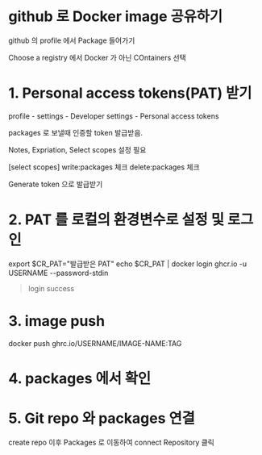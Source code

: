 github 로 Docker image 공유하기
======

github 의 profile 에서 Package 들어가기

Choose a registry 에서 Docker 가 아닌 COntainers 선택


# 1. Personal access tokens(PAT) 받기

profile - settings - Developer settings - Personal access tokens

packages 로 보낼때 인증할 token 발급받음.

Notes, Expriation, Select scopes 설정 필요

[select scopes]
write:packages 체크
delete:packages 체크

Generate token 으로 발급받기

# 2. PAT 를 로컬의 환경변수로 설정 및 로그인

export $CR_PAT="발급받은 PAT"
echo $CR_PAT | docker login ghcr.io -u USERNAME --password-stdin
> login success

# 3. image push
docker push ghrc.io/USERNAME/IMAGE-NAME:TAG


# 4. packages 에서 확인

# 5. Git repo 와 packages 연결

create repo 이후 Packages 로 이동하여 connect Repository 클릭